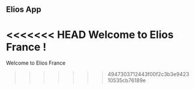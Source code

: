 ## Elios App
<<<<<<< HEAD
Welcome to Elios France !
=======
Welcome to Elios France
>>>>>>> 4947303712443f00f2c3b3e942310535cb76189e
